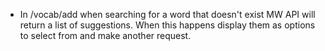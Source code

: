 - In /vocab/add when searching for a word that doesn't exist MW API will return a list of suggestions. When this happens display them as options to select from and make another request.

